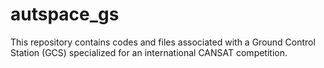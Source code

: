 # autspace_gs
This repository contains codes and files associated with a Ground Control Station (GCS) specialized for an international CANSAT competition.
